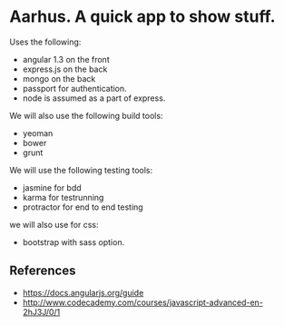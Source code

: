 
# Aarhus. A quick app to show stuff. 

Uses the following:
- angular 1.3 on the front
- express.js on the back
- mongo on the back
- passport for authentication.
- node is assumed as a part of express.

We will also use the following build tools:
- yeoman
- bower
- grunt

We will use the following testing tools:
- jasmine for bdd
- karma for testrunning
- protractor for end to end testing

we will also use for css:
- bootstrap with sass option.

## References
- https://docs.angularjs.org/guide
- http://www.codecademy.com/courses/javascript-advanced-en-2hJ3J/0/1





